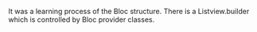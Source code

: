 It was a learning process of the Bloc structure. There is a Listview.builder which is controlled by Bloc provider classes.
